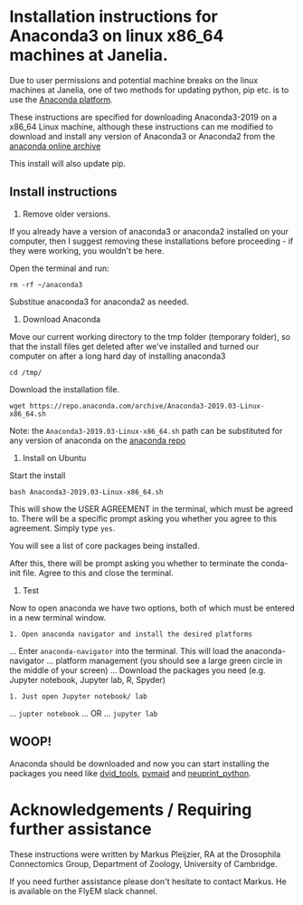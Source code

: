 # Installation instructions for Anaconda3 on linux x86_64 machines at Janelia.

Due to user permissions and potential machine breaks on the linux machines at Janelia, 
one of two methods for updating python, pip etc. is to use the [Anaconda platform](www.anaconda.org). 

These instructions are specified for downloading Anaconda3-2019 on a x86_64 Linux machine, although these 
instructions can me modified to download and install any version of Anaconda3 or Anaconda2 
from the [anaconda online archive](https://repo.anaconda.com/archive/) 

This install will also update pip. 

## Install instructions

1. Remove older versions.

If you already have a version of anaconda3 or anaconda2 installed on your computer, then I suggest
removing these installations before proceeding - if they were working, you wouldn't be here. 

Open the terminal and run:

``` 
rm -rf ~/anaconda3
```

Substitue anaconda3 for anaconda2 as needed.

1. Download Anaconda

Move our current working directory to the tmp folder (temporary folder), 
so that the install files get deleted after we've installed and turned our 
computer on after a long hard day of installing anaconda3

```
cd /tmp/
```

Download the installation file.


```
wget https://repo.anaconda.com/archive/Anaconda3-2019.03-Linux-x86_64.sh
```

Note: the `Anaconda3-2019.03-Linux-x86_64.sh` path can be substituted for any 
version of anaconda on the [anaconda repo](https://repo.anaconda.com/archive/)


1. Install on Ubuntu

Start the install

```
bash Anaconda3-2019.03-Linux-x86_64.sh
```

This will show the USER AGREEMENT in the terminal, which must be agreed to. There will be 
a specific prompt asking you whether you agree to this agreement. Simply type `yes`.

You will see a list of core packages being installed. 

After this, there will be prompt asking you whether to terminate the conda-init file.
Agree to this and close the terminal. 

1. Test

Now to open anaconda we have two options, both of which must be entered in a new terminal window.

	1. Open anaconda navigator and install the desired platforms
	
... Enter `anaconda-navigator` into the terminal. This will load the anaconda-navigator 
... platform management (you should see a large green circle in the middle of your screen)
...	Download the packages you need (e.g. Jupyter notebook, Jupyter lab, R, Spyder)

	1. Just open Jupyter notebook/ lab
	
	
... `jupter notebook`
... OR
... `jupyter lab`


## WOOP! 
Anaconda should be downloaded and now you can start installing the packages you need like [dvid_tools](https://github.com/flyconnectome/dvid_tools), [pymaid](https://pymaid.readthedocs.io/en/latest/) and [neuprint_python](https://neuprint-python.readthedocs.io/en/latest/).



# Acknowledgements / Requiring further assistance 

These instructions were written by Markus Pleijzier, RA at the Drosophila Connectomics Group, Department of Zoology, University of Cambridge.

If you need further assistance please don't hesitate to contact Markus. He is available on the FlyEM slack channel.







